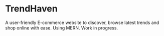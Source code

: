 # TrendHaven
A user-friendly E-commerce website to discover, browse latest trends and shop online with ease. Using MERN. Work in progress.


